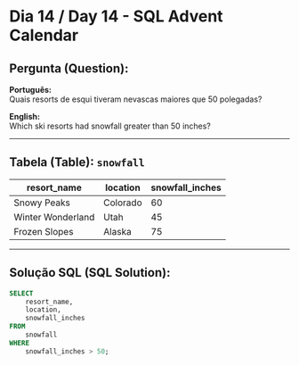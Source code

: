 # Dia 14 / Day 14 - SQL Advent Calendar

## Pergunta (Question):
**Português:**  
Quais resorts de esqui tiveram nevascas maiores que 50 polegadas?

**English:**  
Which ski resorts had snowfall greater than 50 inches?

---

## Tabela (Table): `snowfall`

| resort_name       | location  | snowfall_inches |
|-------------------|-----------|-----------------|
| Snowy Peaks       | Colorado  | 60              |
| Winter Wonderland | Utah      | 45              |
| Frozen Slopes     | Alaska    | 75              |

---

## Solução SQL (SQL Solution):
```sql
SELECT 
    resort_name, 
    location, 
    snowfall_inches
FROM 
    snowfall
WHERE 
    snowfall_inches > 50;
